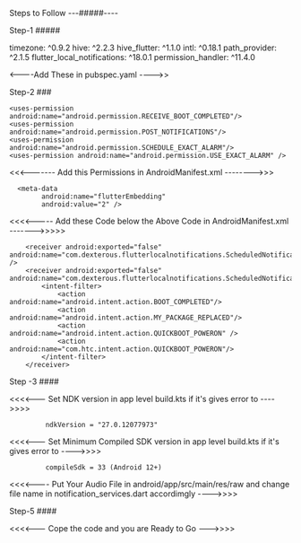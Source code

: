 Steps to Follow ---#####----

Step-1 #####

   timezone: ^0.9.2
   hive: ^2.2.3
   hive_flutter: ^1.1.0
   intl: ^0.18.1
   path_provider: ^2.1.5
   flutter_local_notifications: ^18.0.1
   permission_handler: ^11.4.0

<----Add These in pubspec.yaml ---->>

Step-2 ###

    <uses-permission android:name="android.permission.RECEIVE_BOOT_COMPLETED"/>
    <uses-permission android:name="android.permission.POST_NOTIFICATIONS"/>
    <uses-permission android:name="android.permission.SCHEDULE_EXACT_ALARM"/>
    <uses-permission android:name="android.permission.USE_EXACT_ALARM" />

<<<------- Add this Permissions in AndroidManifest.xml -------->>>

      <meta-data
            android:name="flutterEmbedding"
            android:value="2" />

<<<<----- Add these Code below the Above Code in AndroidManifest.xml ------->>>>>

        <receiver android:exported="false" android:name="com.dexterous.flutterlocalnotifications.ScheduledNotificationReceiver" />
        <receiver android:exported="false" android:name="com.dexterous.flutterlocalnotifications.ScheduledNotificationBootReceiver">
            <intent-filter>
                <action android:name="android.intent.action.BOOT_COMPLETED"/>
                <action android:name="android.intent.action.MY_PACKAGE_REPLACED"/>
                <action android:name="android.intent.action.QUICKBOOT_POWERON" />
                <action android:name="com.htc.intent.action.QUICKBOOT_POWERON"/>
            </intent-filter>
        </receiver>

Step -3 ####

<<<<--- Set NDK version in app level build.kts if it's gives error to ---->>>>

             ndkVersion = "27.0.12077973"

<<<<--- Set Minimum Compiled SDK version in app level build.kts if it's gives error to ---->>>>

             compileSdk = 33 (Android 12+)

<<<<---- Put Your Audio File in android/app/src/main/res/raw and change file name in notification_services.dart accordimgly ---->>>>

Step-5 ####

<<<<--- Cope the code and you are Ready to Go --->>>>